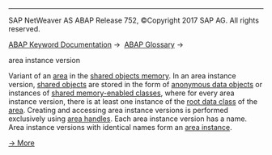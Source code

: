   

* * *

SAP NetWeaver AS ABAP Release 752, ©Copyright 2017 SAP AG. All rights reserved.

[ABAP Keyword Documentation](javascript:call_link\('abenabap.htm'\)) →  [ABAP Glossary](javascript:call_link\('abenabap_glossary.htm'\)) → 

area instance version

Variant of an [area](javascript:call_link\('abenarea_glosry.htm'\) "Glossary Entry") in the [shared objects memory](javascript:call_link\('abenshared_objects_memory_glosry.htm'\) "Glossary Entry"). In an area instance version, [shared objects](javascript:call_link\('abenshared_objects_glosry.htm'\) "Glossary Entry") are stored in the form of [anonymous data objects](javascript:call_link\('abenanonymous_data_object_glosry.htm'\) "Glossary Entry") or instances of [shared memory-enabled classes](javascript:call_link\('abendata_class_glosry.htm'\) "Glossary Entry"), where for every area instance version, there is at least one instance of the [root data class](javascript:call_link\('abenroot_data_class_glosry.htm'\) "Glossary Entry") of the [area](javascript:call_link\('abenarea_glosry.htm'\) "Glossary Entry"). Creating and accessing area instance versions is performed exclusively using [area handles](javascript:call_link\('abenarea_handle_glosry.htm'\) "Glossary Entry"). Each area instance version has a name. Area instance versions with identical names form an [area instance](javascript:call_link\('abenarea_instance_glosry.htm'\) "Glossary Entry").

[→ More](javascript:call_link\('abenshm_area_instance_access.htm'\))